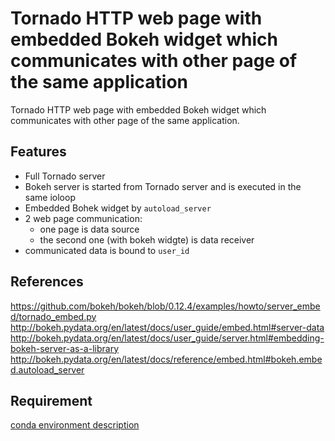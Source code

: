 # Tornado HTTP web page with embedded Bokeh widget which communicates with other page of the same application

Tornado HTTP web page with embedded Bokeh widget which communicates with other page of the same application.

## Features

* Full Tornado server
* Bokeh server is started from Tornado server and is executed in the same ioloop
* Embedded Bohek widget by `autoload_server`
* 2 web page communication:
  * one page is data source
  * the second one (with bokeh widgte) is data receiver
* communicated data is bound to `user_id`

## References
https://github.com/bokeh/bokeh/blob/0.12.4/examples/howto/server_embed/tornado_embed.py
http://bokeh.pydata.org/en/latest/docs/user_guide/embed.html#server-data
http://bokeh.pydata.org/en/latest/docs/user_guide/server.html#embedding-bokeh-server-as-a-library
http://bokeh.pydata.org/en/latest/docs/reference/embed.html#bokeh.embed.autoload_server

## Requirement
[conda environment description](environment.yml)
